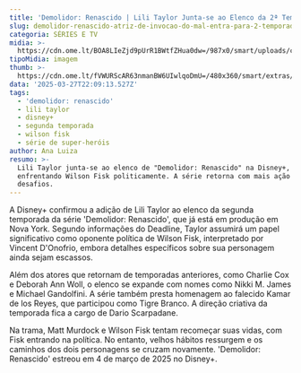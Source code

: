 ```yaml
---
title: 'Demolidor: Renascido | Lili Taylor Junta-se ao Elenco da 2ª Temporada'
slug: demolidor-renascido-atriz-de-invocao-do-mal-entra-para-2-temporada
categoria: SÉRIES E TV
midia: >-
  https://cdn.ome.lt/BOA8LIeZjd9pUrR1BWtfZHua0dw=/987x0/smart/uploads/conteudo/fotos/Design_sem_nome_-_2025-03-27T180449.807.png
tipoMidia: imagem
thumb: >-
  https://cdn.ome.lt/fVWURScAR63nmanBW6UIwlqoDmU=/480x360/smart/extras/conteudos/Design_sem_nome_-_2025-03-27T180449.807.png
data: '2025-03-27T22:09:13.527Z'
tags:
  - 'demolidor: renascido'
  - lili taylor
  - disney+
  - segunda temporada
  - wilson fisk
  - série de super-heróis
author: Ana Luiza
resumo: >-
  Lili Taylor junta-se ao elenco de "Demolidor: Renascido" na Disney+,
  enfrentando Wilson Fisk politicamente. A série retorna com mais ação e novos
  desafios.
---
```


A Disney+ confirmou a adição de Lili Taylor ao elenco da segunda temporada da série 'Demolidor: Renascido', que já está em produção em Nova York. Segundo informações do Deadline, Taylor assumirá um papel significativo como oponente política de Wilson Fisk, interpretado por Vincent D'Onofrio, embora detalhes específicos sobre sua personagem ainda sejam escassos.

Além dos atores que retornam de temporadas anteriores, como Charlie Cox e Deborah Ann Woll, o elenco se expande com nomes como Nikki M. James e Michael Gandolfini. A série também presta homenagem ao falecido Kamar de los Reyes, que participou como Tigre Branco. A direção criativa da temporada fica a cargo de Dario Scarpadane.

Na trama, Matt Murdock e Wilson Fisk tentam recomeçar suas vidas, com Fisk entrando na política. No entanto, velhos hábitos ressurgem e os caminhos dos dois personagens se cruzam novamente. 'Demolidor: Renascido' estreou em 4 de março de 2025 no Disney+.
